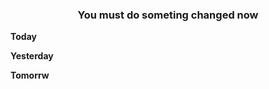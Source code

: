 <center>
    <h3>You must do someting changed now</h3>
</center>

**Today**

**Yesterday**

**Tomorrw**

